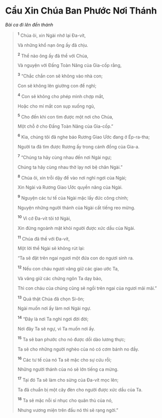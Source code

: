 # Cầu Xin Chúa Ban Phước Nơi Thánh

_Bài ca đi lên đền thánh_

> <sup><b>1</b></sup> Chúa ôi, xin Ngài nhớ lại Ða-vít,
>
> Và những khổ nạn ông ấy đã chịu.
>
> <sup><b>2</b></sup> Thể nào ông ấy đã thề với Chúa,
>
> Và nguyện với Ðấng Toàn Năng của Gia-cốp rằng,
>
> <sup><b>3</b></sup> “Chắc chắn con sẽ không vào nhà con;
>
> Con sẽ không lên giường con để nghỉ;
>
> <sup><b>4</b></sup> Con sẽ không cho phép mình chợp mắt,
>
> Hoặc cho mí mắt con sụp xuống ngủ,
>
> <sup><b>5</b></sup> Cho đến khi con tìm được một nơi cho Chúa,
>
> Một chỗ ở cho Ðấng Toàn Năng của Gia-cốp.”
>
> <sup><b>6</b></sup> Kìa, chúng tôi đã nghe báo Rương Giao Ước đang ở Ép-ra-tha;
>
> Người ta đã tìm được Rương ấy trong cánh đồng của Gia-a.
>
> <sup><b>7</b></sup> “Chúng ta hãy cùng nhau đến nơi Ngài ngự;
>
> Chúng ta hãy cùng nhau thờ lạy nơi bệ chân Ngài.”
>
> <sup><b>8</b></sup> Chúa ôi, xin trỗi dậy để vào nơi nghỉ ngơi của Ngài;
>
> Xin Ngài và Rương Giao Ước quyền năng của Ngài.
>
> <sup><b>9</b></sup> Nguyện các tư tế của Ngài mặc lấy đức công chính;
>
> Nguyện những người thánh của Ngài cất tiếng reo mừng.
>
> <sup><b>10</b></sup> Vì cớ Ða-vít tôi tớ Ngài,
>
> Xin đừng ngoảnh mặt khỏi người được xức dầu của Ngài.
>
> <sup><b>11</b></sup> Chúa đã thề với Ða-vít,
>
> Một lời thề Ngài sẽ không rút lại:
>
> “Ta sẽ đặt trên ngai ngươi một đứa con do ngươi sinh ra.
>
> <sup><b>12</b></sup> Nếu con cháu ngươi vâng giữ các giao ước Ta,
>
> Và vâng giữ các chứng ngôn Ta dạy bảo,
>
> Thì con cháu của chúng cũng sẽ ngồi trên ngai của ngươi mãi mãi.”
>
> <sup><b>13</b></sup> Quả thật Chúa đã chọn Si-ôn;
>
> Ngài muốn nơi ấy làm nơi Ngài ngự.
>
> <sup><b>14</b></sup> “Ðây là nơi Ta nghỉ ngơi đời đời;
>
> Nơi đây Ta sẽ ngự, vì Ta muốn nơi ấy.
>
> <sup><b>15</b></sup> Ta sẽ ban phước cho nó được dồi dào lương thực;
>
> Ta sẽ cho những người nghèo của nó có cơm bánh no đầy.
>
> <sup><b>16</b></sup> Các tư tế của nó Ta sẽ mặc cho sự cứu rỗi;
>
> Những người thánh của nó sẽ lớn tiếng ca mừng.
>
> <sup><b>17</b></sup> Tại đó Ta sẽ làm cho sừng của Ða-vít mọc lên;
>
> Ta đã chuẩn bị một cây đèn cho người được xức dầu của Ta.
>
> <sup><b>18</b></sup> Ta sẽ mặc nỗi sỉ nhục cho quân thù của nó,
>
> Nhưng vương miện trên đầu nó thì sẽ rạng ngời.”

